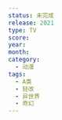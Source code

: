 ```yaml
---
status: 未完成
release: 2021
type: TV
score:
year:
month:
category:
  - 动漫
tags:
  - A类
  - 轻改
  - 异世界
  - 奇幻
---
```

